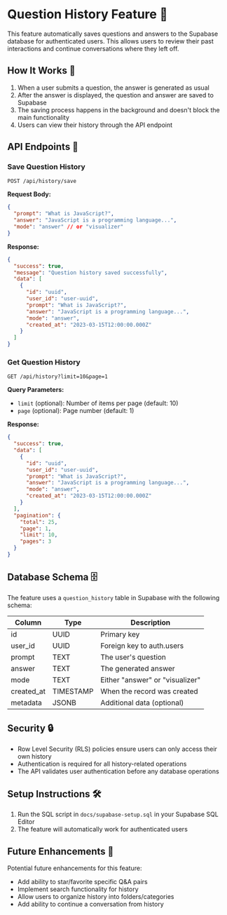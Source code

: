 # Question History Feature 📝

This feature automatically saves questions and answers to the Supabase database for authenticated users. This allows users to review their past interactions and continue conversations where they left off.

## How It Works 🔄

1. When a user submits a question, the answer is generated as usual
2. After the answer is displayed, the question and answer are saved to Supabase
3. The saving process happens in the background and doesn't block the main functionality
4. Users can view their history through the API endpoint

## API Endpoints 🚀

### Save Question History

```
POST /api/history/save
```

**Request Body:**
```json
{
  "prompt": "What is JavaScript?",
  "answer": "JavaScript is a programming language...",
  "mode": "answer" // or "visualizer"
}
```

**Response:**
```json
{
  "success": true,
  "message": "Question history saved successfully",
  "data": [
    {
      "id": "uuid",
      "user_id": "user-uuid",
      "prompt": "What is JavaScript?",
      "answer": "JavaScript is a programming language...",
      "mode": "answer",
      "created_at": "2023-03-15T12:00:00.000Z"
    }
  ]
}
```

### Get Question History

```
GET /api/history?limit=10&page=1
```

**Query Parameters:**
- `limit` (optional): Number of items per page (default: 10)
- `page` (optional): Page number (default: 1)

**Response:**
```json
{
  "success": true,
  "data": [
    {
      "id": "uuid",
      "user_id": "user-uuid",
      "prompt": "What is JavaScript?",
      "answer": "JavaScript is a programming language...",
      "mode": "answer",
      "created_at": "2023-03-15T12:00:00.000Z"
    }
  ],
  "pagination": {
    "total": 25,
    "page": 1,
    "limit": 10,
    "pages": 3
  }
}
```

## Database Schema 🗄️

The feature uses a `question_history` table in Supabase with the following schema:

| Column | Type | Description |
|--------|------|-------------|
| id | UUID | Primary key |
| user_id | UUID | Foreign key to auth.users |
| prompt | TEXT | The user's question |
| answer | TEXT | The generated answer |
| mode | TEXT | Either "answer" or "visualizer" |
| created_at | TIMESTAMP | When the record was created |
| metadata | JSONB | Additional data (optional) |

## Security 🔒

- Row Level Security (RLS) policies ensure users can only access their own history
- Authentication is required for all history-related operations
- The API validates user authentication before any database operations

## Setup Instructions 🛠️

1. Run the SQL script in `docs/supabase-setup.sql` in your Supabase SQL Editor
2. The feature will automatically work for authenticated users

## Future Enhancements 🚀

Potential future enhancements for this feature:
- Add ability to star/favorite specific Q&A pairs
- Implement search functionality for history
- Allow users to organize history into folders/categories
- Add ability to continue a conversation from history 